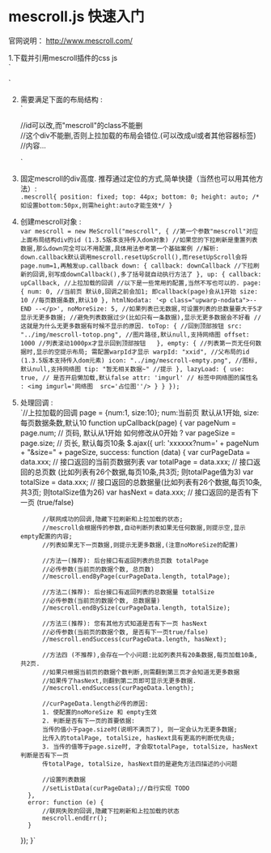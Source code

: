 # mescroll.js 快速入门

官网说明： http://www.mescroll.com/

1.下载并引用mescroll插件的css js  
`<link rel="stylesheet" href="https://unpkg.com/mescroll.js@1.4.1/mescroll.min.css">  
<script src="https://unpkg.com/mescroll.js@1.4.1/mescroll.min.js" charset="utf-8"></script>`

2. 需要满足下面的布局结构 :  
    `<div id="mescroll" class="mescroll"> //id可以改,而"mescroll"的class不能删  
        <div> //这个div不能删,否则上拉加载的布局会错位.(可以改成ul或者其他容器标签)  
             //内容...  
         </div>  
    </div>`
    
3. 固定mescroll的div高度. 推荐通过定位的方式,简单快捷（当然也可以用其他方法）:  
    `.mescroll{
        position: fixed;
        top: 44px;
        bottom: 0;
        height: auto; /*如设置bottom:50px,则需height:auto才能生效*/
    }`
    
  4. 创建mescroll对象 :  
      `var mescroll = new MeScroll("mescroll", { //第一个参数"mescroll"对应上面布局结构div的id (1.3.5版本支持传入dom对象)
	       		//如果您的下拉刷新是重置列表数据,那么down完全可以不用配置,具体用法参考第一个基础案例
	       		//解析: down.callback默认调用mescroll.resetUpScroll(),而resetUpScroll会将page.num=1,再触发up.callback
        down: {
            callback: downCallback //下拉刷新的回调,别写成downCallback(),多了括号就自动执行方法了
        },
        up: {
            callback: upCallback, //上拉加载的回调
            //以下是一些常用的配置,当然不写也可以的.
            page: {
                num: 0, //当前页 默认0,回调之前会加1; 即callback(page)会从1开始
                size: 10 //每页数据条数,默认10
            },
            htmlNodata: '<p class="upwarp-nodata">-- END --</p>',
            noMoreSize: 5, //如果列表已无数据,可设置列表的总数量要大于5才显示无更多数据;
                    //避免列表数据过少(比如只有一条数据),显示无更多数据会不好看
                    //这就是为什么无更多数据有时候不显示的原因.
            toTop: {
                //回到顶部按钮
                src: "../img/mescroll-totop.png", //图片路径,默认null,支持网络图
                offset: 1000 //列表滚动1000px才显示回到顶部按钮	
            },
            empty: {
                //列表第一页无任何数据时,显示的空提示布局; 需配置warpId才显示
                warpId:	"xxid", //父布局的id (1.3.5版本支持传入dom元素)
                icon: "../img/mescroll-empty.png", //图标,默认null,支持网络图
                tip: "暂无相关数据~" //提示
            },
            lazyLoad: {
                    use: true, // 是否开启懒加载,默认false
                    attr: 'imgurl' // 标签中网络图的属性名 : <img imgurl='网络图  src='占位图''/>
                }
        }
      });`
      
   5. 处理回调 :  
   `//上拉加载的回调 page = {num:1, size:10}; num:当前页 默认从1开始, size:每页数据条数,默认10
    function upCallback(page) {
        var pageNum = page.num; // 页码, 默认从1开始 如何修改从0开始 ?
        var pageSize = page.size; // 页长, 默认每页10条
        $.ajax({
            url: 'xxxxxx?num=' + pageNum + "&size=" + pageSize,
            success: function (data) {
                var curPageData = data.xxx; // 接口返回的当前页数据列表
                var totalPage = data.xxx; // 接口返回的总页数 (比如列表有26个数据,每页10条,共3页; 则totalPage值为3)
                var totalSize = data.xxx; // 接口返回的总数据量(比如列表有26个数据,每页10条,共3页; 则totalSize值为26)
                var hasNext = data.xxx; // 接口返回的是否有下一页 (true/false)

                //联网成功的回调,隐藏下拉刷新和上拉加载的状态;
                //mescroll会根据传的参数,自动判断列表如果无任何数据,则提示空,显示empty配置的内容;
                //列表如果无下一页数据,则提示无更多数据,(注意noMoreSize的配置)

                //方法一(推荐): 后台接口有返回列表的总页数 totalPage
                //必传参数(当前页的数据个数, 总页数)
                //mescroll.endByPage(curPageData.length, totalPage);

                //方法二(推荐): 后台接口有返回列表的总数据量 totalSize
                //必传参数(当前页的数据个数, 总数据量)
                //mescroll.endBySize(curPageData.length, totalSize);

                //方法三(推荐): 您有其他方式知道是否有下一页 hasNext
                //必传参数(当前页的数据个数, 是否有下一页true/false)
                //mescroll.endSuccess(curPageData.length, hasNext);

                //方法四 (不推荐),会存在一个小问题:比如列表共有20条数据,每页加载10条,共2页.
                //如果只根据当前页的数据个数判断,则需翻到第三页才会知道无更多数据
                //如果传了hasNext,则翻到第二页即可显示无更多数据.
                //mescroll.endSuccess(curPageData.length);

                //curPageData.length必传的原因:
                1. 使配置的noMoreSize 和 empty生效
                2. 判断是否有下一页的首要依据:
                当传的值小于page.size时(说明不满页了), 则一定会认为无更多数据;
                比传入的totalPage, totalSize, hasNext具有更高的判断优先级;
                3. 当传的值等于page.size时, 才会取totalPage, totalSize, hasNext判断是否有下一页
                传totalPage, totalSize, hasNext目的是避免方法四描述的小问题

                //设置列表数据
                //setListData(curPageData);//自行实现 TODO
            },
            error: function (e) {
                //联网失败的回调,隐藏下拉刷新和上拉加载的状态
                mescroll.endErr();
            }
        });
    }`
    
